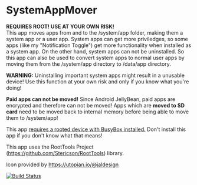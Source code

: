 SystemAppMover
==============

<b>REQUIRES ROOT! USE AT YOUR OWN RISK!</b>
<br/>
This app moves apps from and to the /system/app folder, making them a system app or a user app. System apps can get more priviledges, so some apps (like my "Notification Toggle") get more functionality when installed as a system app.
On the other hand, system apps can not be uninstalled. So this app can also be used to convert system apps to normal user apps by moving them from the /system/app directory to /data/app directory.

<b>WARNING:</b> Uninstalling important system apps might result in a unusable device! Use this function at your own risk and only if you know what you're doing!

<b>Paid apps can not be moved!</b> Since Android JellyBean, paid apps are encrypted and therefore can not be moved!
Apps which are <b>moved to SD card</b> need to be moved back to internal memory before being able to move them to /system/app!

This app <u>requires a rooted device with BusyBox installed.</u> Don't install this app if you don't know what that means!

This app uses the RootTools Project (https://github.com/Stericson/RootTools) library.

Icon provided by https://utopian.io/@jaldesign

[![Build Status](https://travis-ci.org/j4velin/SystemAppMover.svg?branch=master)](https://travis-ci.org/j4velin/SystemAppMover)
